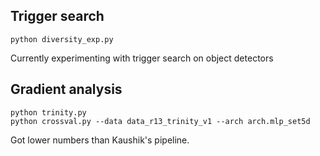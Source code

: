 ## Trigger search

```
python diversity_exp.py
```
Currently experimenting with trigger search on object detectors

## Gradient analysis

```
python trinity.py
python crossval.py --data data_r13_trinity_v1 --arch arch.mlp_set5d
```

Got lower numbers than Kaushik's pipeline.